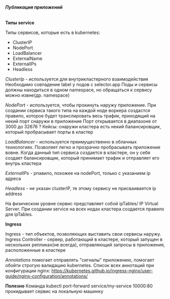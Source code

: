 ###### **Публикация приложений**

**Типы service**

Типы сервисов, которые есть в kubernetes:
* ClusterIP
* NodePort
* LoadBalancer
* ExternalName
* ExternalIPs
* Headless

_ClusterIp_ - используется для внутрикластерного взаимодействия
Необходимо совпадение label у подов с selector.app
Поды и сервисы должны находиться в одном namespace, но обращаться к сервису можно извне(др. namespace)

_NodePort_ - используется, чтобы прокинуть наружу приложение.
При создании сервиса такого типа на каждой ноде воркера создастся правило, которое будет транслировать
весь трафик, приходящий на некий порт снаружи в приложение
Порт открывается в диапазоне от 3000 до 32676 ?
Кейсы: снаружи кластера есть некий балансировщик, который пробрасывает порты в кластер

_LoadBalancer_ - используется преимущественно в облачных технологиях. Позволяет легко и прозрачно пробрасывать приложение вовне.
Когда данный тип сервиса создается в кластере, он у себя создает балансировщик, который принимает трафик и отправляет его внутрь кластера

_ExternalIPs_ - рпавило, похожее на nodePort, только с указанием ip адреса

_Headless_ - не указан clusterIP, те этому сервису не присваивается ip address 

На физическом уровне сервис представляет собой ipTables/ IP Virtual Server.
При создании service на всех нодах кластера создается правило для ipTables.

**Ingress**

Ingress - тип объектов, позволяющих выставить свои сервисы наружу.
Ingress Controller - сервер, работающий в кластере, который запущен в нескольких репликах(не всегда),
отправляющий запросы в приложения, расположенные в кластере

_Annotations_ помогает отправлять "сигналы" приложению, помогает обойти строгую валидацию kubernetes.
Список всех аннотаций при конфигурации nginx: https://kubernetes.github.io/ingress-nginx/user-guide/nginx-configuration/annotations/



**Полезно**
Команда kubectl port-forward service/my-service 10000:80 прокидывает сервис на локальную машинку


